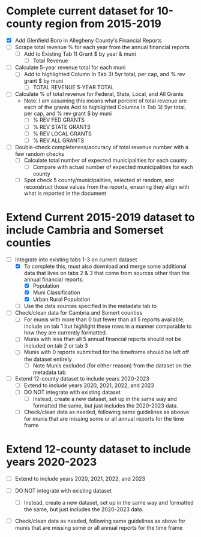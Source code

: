 
# Complete current dataset for 10-county region from 2015-2019
- [X] Add Glenfield Boro in Allegheny County's Financial Reports 
- [ ] Scrape total revenue % for each year from the annual financial reports
    - [ ] Add to Existing Tab 1) Grant $ by year & muni
        - [ ] Total Revenue
- [ ] Calculate 5-year revenue total for each muni
    - [ ] Add to highlighted Column In Tab 3) 5yr total, per cap, and % rev grant $ by muni
        - [ ] TOTAL REVENUE 5-YEAR TOTAL
- [ ] Calculate % of total revenue for Federal, State, Local, and All Grants
    - Note: I am assuming this means what percent of total revenue are each of the grants
    Add to highlighted Columns In Tab 3) 5yr total, per cap, and % rev grant $ by muni
        - [ ] % REV FED GRANTS
        - [ ] % REV STATE GRANTS
        - [ ] % REV LOCAL GRANTS
        - [ ] % REV ALL GRANTS
- [ ] Double-check completeness/accuracy of total revenue number with a few random checks
    - [ ] Calculate total number of expected municipalities for each county
        - [ ] Compare with actual number of expected municipalities for each county
    - [ ] Spot check 5 county/municipalities, selected at random, and reconstruct those values from the reports, ensuring they align with what is reported in the document

# Extend Current 2015-2019 dataset to include Cambria and Somerset counties
- [ ] Integrate into existing tabs 1-3 on current dataset
    - [X] To complete this, must also download and merge some additional data that lives on tabs 2 & 3 that come from sources other than the annual financial reports:
        - [X] Population
        - [X] Muni Classification
        - [x] Urban Rural Population
    - [ ] Use the data sources specified in the metadata tab to 
- [ ] Check/clean data for Cambria and Somert counties
    - [ ] For munis with more than 0 but fewer than all 5 reports available, include on tab 1 but highlight these rows in a manner comparable to how they are currently formatted. 
    - [ ] Munis with less than all 5 annual financial reports should not be included on tab 2 or tab 3
    - [ ] Munis with 0 reports submitted for the timeframe should be left off the dataset entirely
        - [ ] Note Munis excluded (for either reason) from the dataset on the metadata tab
- [ ] Extend 12-county dataset to include years 2020-2023
    - [ ] Extend to include years 2020, 2021, 2022, and 2023
    - [ ] DO NOT integrate with existing dataset
        - [ ] Instead, create a new dataset, set up in the same way and formatted the same, but just includes the 2020-2023 data.
    - [ ] Check/clean data as needed, following same guidelines as aboove for munis that are missing some or all annual reports for the time frame 

# Extend 12-county dataset to include years 2020-2023
- [ ] Extend to include years 2020, 2021, 2022, and 2023
- [ ] DO NOT integrate with existing dataset
    - [ ] Instead, create a new dataset, set up in the same way and formatted the same, but just includes the 2020-2023 data.
- [ ] Check/clean data as needed, following same guidelines as above for munis that are missing some or all annual reports for the time frame 

